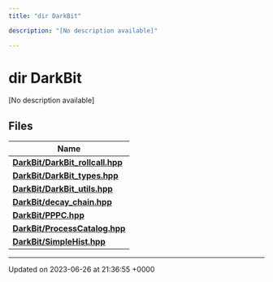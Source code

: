 ```yaml
---
title: "dir DarkBit"

description: "[No description available]"

---
```


# dir DarkBit

[No description available]

## Files

| Name           |
| -------------- |
| **[DarkBit/DarkBit_rollcall.hpp](/documentation/code/files/darkbit__rollcall_8hpp/#file-darkbit-darkbit-rollcall-hpp)**  |
| **[DarkBit/DarkBit_types.hpp](/documentation/code/files/darkbit__types_8hpp/#file-darkbit-darkbit-types-hpp)**  |
| **[DarkBit/DarkBit_utils.hpp](/documentation/code/files/darkbit__utils_8hpp/#file-darkbit-darkbit-utils-hpp)**  |
| **[DarkBit/decay_chain.hpp](/documentation/code/files/decay__chain_8hpp/#file-darkbit-decay-chain-hpp)**  |
| **[DarkBit/PPPC.hpp](/documentation/code/files/pppc_8hpp/#file-darkbit-pppc-hpp)**  |
| **[DarkBit/ProcessCatalog.hpp](/documentation/code/files/processcatalog_8hpp/#file-darkbit-processcatalog-hpp)**  |
| **[DarkBit/SimpleHist.hpp](/documentation/code/files/simplehist_8hpp/#file-darkbit-simplehist-hpp)**  |






-------------------------------

Updated on 2023-06-26 at 21:36:55 +0000
